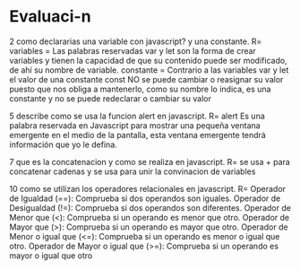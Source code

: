 # Evaluaci-n

2 como declararias una variable con javascript? y una constante.
R=
variables = Las palabras reservadas var y let son la forma de crear variables y tienen la
capacidad de que su contenido puede ser modificado, de ahí su nombre de
variable.
constante = Contrario a las variables var y let el valor de una constante const NO se puede
cambiar o reasignar su valor puesto que nos obliga a mantenerlo, como su
nombre lo indica, es una constante y no se puede redeclarar o cambiar su valor

5 describe como se usa la funcion alert en javascript.
R= alert Es una palabra reservada en Javascript para mostrar una pequeña ventana
emergente en el medio de la pantalla, esta ventana emergente tendrá información
que yo le defina.

7 que es la concatenacion y como se realiza en javascript.
R= se usa + para concatenar cadenas y se usa para unir la convinacion de variables

10 como se utilizan los operadores relacionales en javascript.
R= Operador de Igualdad (==): Comprueba si dos operandos son iguales.
Operador de Desigualdad (!=): Comprueba si dos operandos son diferentes.
Operador de Menor que (<): Comprueba si un operando es menor que otro.
Operador de Mayor que (>): Comprueba si un operando es mayor que otro.
Operador de Menor o igual que (<=): Comprueba si un operando es menor o igual que otro.
Operador de Mayor o igual que (>=): Comprueba si un operando es mayor o igual que otro
